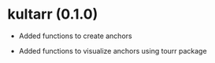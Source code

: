 # kultarr (0.1.0)

* Added functions to create anchors

* Added functions to visualize anchors using tourr package
